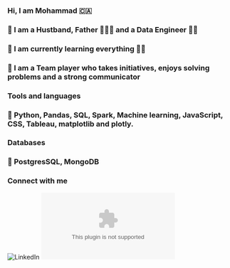 ### Hi, I am Mohammad 🇨🇦

### 🍩 I am a Hustband, Father 👨‍👩‍👧 and a Data Engineer 🧑‍💻

### 🍩  I am currently learning everything 📙🔥

### 🍩 I am a Team player who takes initiatives, enjoys solving problems and a strong communicator

### Tools and languages

### 🍩  Python, Pandas, SQL, Spark, Machine learning, JavaScript, CSS, Tableau, matplotlib and plotly.

### Databases

### 🍩 PostgresSQL, MongoDB

### Connect with me
![LinkedIn](linkedin.com/in/dabbousm)
![Gmail](m.dabbous88@gmail.com)
